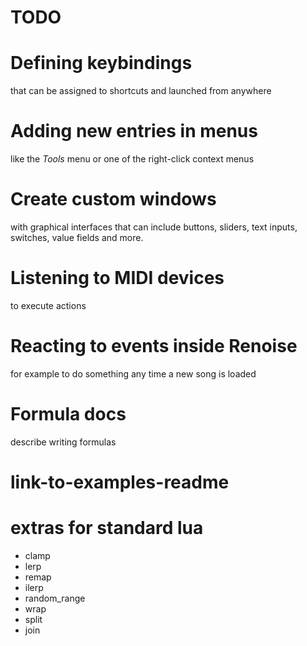 # TODO

# Defining keybindings 
that can be assigned to shortcuts and launched from anywhere

# Adding new entries in menus 
like the *Tools* menu or one of the right-click context menus

# Create custom windows 
with graphical interfaces that can include buttons, sliders, text inputs, switches, value fields and more.

# Listening to MIDI devices 
to execute actions

# Reacting to events inside Renoise 
for example to do something any time a new song is loaded

# Formula docs
describe writing formulas

# link-to-examples-readme

# extras for standard lua
* clamp
* lerp
* remap
* ilerp
* random_range
* wrap
* split
* join
